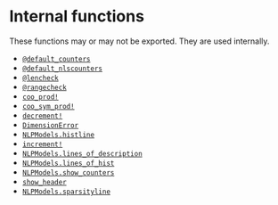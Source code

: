 # Internal functions

These functions may or may not be exported.
They are used internally.

- [`@default_counters`](@ref)
- [`@default_nlscounters`](@ref)
- [`@lencheck`](@ref)
- [`@rangecheck`](@ref)
- [`coo_prod!`](@ref)
- [`coo_sym_prod!`](@ref)
- [`decrement!`](@ref)
- [`DimensionError`](@ref)
- [`NLPModels.histline`](@ref)
- [`increment!`](@ref)
- [`NLPModels.lines_of_description`](@ref)
- [`NLPModels.lines_of_hist`](@ref)
- [`NLPModels.show_counters`](@ref)
- [`show_header`](@ref)
- [`NLPModels.sparsityline`](@ref)
